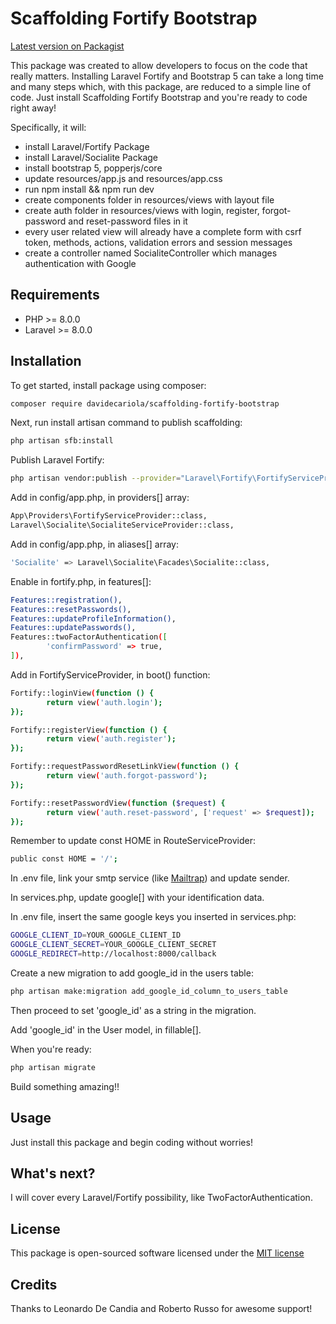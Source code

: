# Scaffolding Fortify Bootstrap

[Latest version on Packagist](https://packagist.org/packages/davidecariola/scaffolding-fortify-bootstrap)

This package was created to allow developers to focus on the code that really matters.
Installing Laravel Fortify and Bootstrap 5 can take a long time and many steps which, with this package, are reduced to a simple line of code.
Just install Scaffolding Fortify Bootstrap and you're ready to code right away!


Specifically, it will:
* install Laravel/Fortify Package
* install Laravel/Socialite Package
* install bootstrap 5, popperjs/core
* update resources/app.js and resources/app.css 
* run npm install && npm run dev
* create components folder in resources/views with layout file
* create auth folder in resources/views with login, register, forgot-password and reset-password files in it
* every user related view will already have a complete form with csrf token, methods, actions, validation errors and session messages
* create a controller named SocialiteController which manages authentication with Google


## Requirements
* PHP >= 8.0.0
* Laravel >= 8.0.0


## Installation

To get started, install package using composer:
```bash
composer require davidecariola/scaffolding-fortify-bootstrap
```


Next, run install artisan command to publish scaffolding:
```bash
php artisan sfb:install
```


Publish Laravel Fortify:
```bash
php artisan vendor:publish --provider="Laravel\Fortify\FortifyServiceProvider"
```


Add in config/app.php, in providers[] array:
```bash
App\Providers\FortifyServiceProvider::class,
Laravel\Socialite\SocialiteServiceProvider::class,
```


Add in config/app.php, in aliases[] array:
```bash
'Socialite' => Laravel\Socialite\Facades\Socialite::class,
```


Enable in fortify.php, in features[]:
```bash
Features::registration(),
Features::resetPasswords(),
Features::updateProfileInformation(),
Features::updatePasswords(),
Features::twoFactorAuthentication([
        'confirmPassword' => true,
]),
```


Add in FortifyServiceProvider, in boot() function:
```bash
Fortify::loginView(function () {
        return view('auth.login');
});

Fortify::registerView(function () {
        return view('auth.register');
});

Fortify::requestPasswordResetLinkView(function () {
        return view('auth.forgot-password');
});

Fortify::resetPasswordView(function ($request) {
        return view('auth.reset-password', ['request' => $request]);
});
```


Remember to update const HOME in RouteServiceProvider:
```bash
public const HOME = '/';
```


In .env file, link your smtp service (like [Mailtrap](https://mailtrap.io/)) and update sender.

In services.php, update google[] with your identification data.

In .env file, insert the same google keys you inserted in services.php:
```bash
GOOGLE_CLIENT_ID=YOUR_GOOGLE_CLIENT_ID
GOOGLE_CLIENT_SECRET=YOUR_GOOGLE_CLIENT_SECRET
GOOGLE_REDIRECT=http://localhost:8000/callback
```

Create a new migration to add google_id in the users table:
```bash
php artisan make:migration add_google_id_column_to_users_table
```

Then proceed to set 'google_id' as a string in the migration.

Add 'google_id' in the User model, in fillable[].


When you're ready:
```bash
php artisan migrate
```


Build something amazing!!


## Usage

Just install this package and begin coding without worries!


## What's next?

I will cover every Laravel/Fortify possibility, like TwoFactorAuthentication.


## License

This package is open-sourced software licensed under the [MIT license](https://choosealicense.com/licenses/mit/)


## Credits

Thanks to Leonardo De Candia and Roberto Russo for awesome support!
